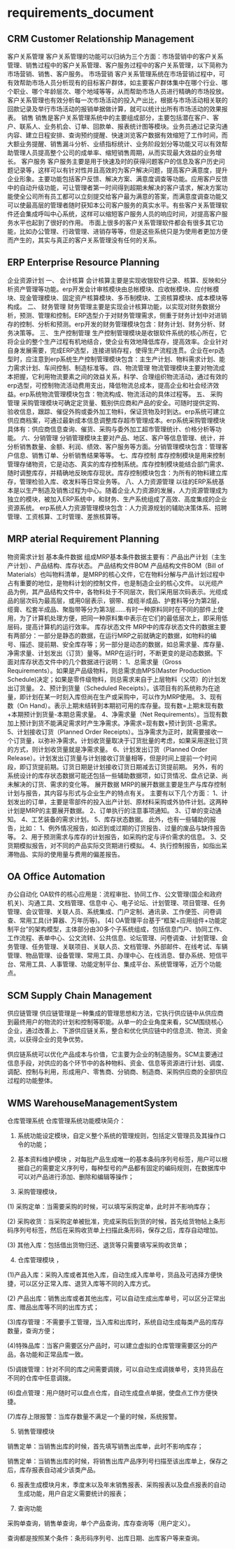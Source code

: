 # requirements_document

## CRM Customer Relationship Management
客户关系管理
客户关系管理的功能可以归纳为三个方面：市场营销中的客户关系管理、销售过程中的客户关系管理、客户服务过程中的客户关系管理，以下简称为市场营销、销售、客户服务。
市场营销
客户关系管理系统在市场营销过程中，可有效帮助市场人员分析现有的目标客户群体，如主要客户群体集中在哪个行业、哪个职业、哪个年龄层次、哪个地域等等，从而帮助市场人员进行精确的市场投放。客户关系管理也有效分析每一次市场活动的投入产出比，根据与市场活动相关联的回款记录及举行市场活动的报销单据做计算，就可以统计出所有市场活动的效果报表。
销售
销售是客户关系管理系统中的主要组成部分，主要包括潜在客户、客户、联系人、业务机会、订单、回款单、报表统计图等模块。业务员通过记录沟通内容、建立日程安排、查询预约提醒、快速浏览客户数据有效缩短了工作时间，而大额业务提醒、销售漏斗分析、业绩指标统计、业务阶段划分等功能又可以有效帮助管理人员提高整个公司的成单率、缩短销售周期，从而实现最大效益的业务增长。
客户服务
客户服务主要是用于快速及时的获得问题客户的信息及客户历史问题记录等，这样可以有针对性并且高效的为客户解决问题，提高客户满意度，提升企业形象。主要功能包括客户反馈、解决方案、满意度调查等功能。应用客户反馈中的自动升级功能，可让管理者第一时间得到超期未解决的客户请求，解决方案功能使全公司所有员工都可以立刻提交给客户最为满意的答案，而满意度调查功能又可以使最高层的管理者随时获知本公司客户服务的真实水平。有些客户关系管理软件还会集成呼叫中心系统，这样可以缩短客户服务人员的响应时间，对提高客户服务水平也起到了很好的作用。
市面上很多的客户关系管理软件都会有很多其它功能，比如办公管理、行政管理、进销存等等，但是这些系统只是为使用者更加方便而产生的，其实与真正的客户关系管理没有任何的关系。

## ERP Enterprise Resource Planning
企业资源计划
一、 会计核算
会计核算主要是实现收银软件记录、核算、反映和分析资产管理等功能。erp开发会计审核模块由总帐模块、应收帐模块、应付帐模块、现金管理模块、固定资产核算模块、多币制模块、工资核算模块、成本模块等构成。
二、 财务管理
财务管理主要是实现会计核算功能，以实现对财务数据分析，预测、管理和控制。ERP选型介于对财务管理需求，侧重于财务计划中对进销存的控制、分析和预测。erp开发的财务管理模块包含：财务计划、财务分析、财务决策等。
三、 生产控制管理
生产控制管理模块是收银软件系统的核心所在，它将企业的整个生产过程有机地结合，使企业有效地降低库存，提高效率。企业针对自身发展需要，完成ERP选型，连接进销存程，使得生产流程连贯。企业在erp选型时，应注意到erp系统生产控制管理模块包含：主生产计划、物料需求计划、能力需求计划、车间控制、制造标准等。
四、物流管理
物流管理模块主要对物流成本把握，它利用物流要素之间的效益关系，科学、合理组织物流活动，通过有效的erp选型，可控制物流活动费用支出，降低物流总成本，提高企业和社会经济效益。erp系统物流管理模块包含：物流构成、物流活动的具体过程等。
五、 采购管理
采购管理模块可确定定货量、甄别供应商和产品的安全。可随时提供定购、验收信息，跟踪、催促外购或委外加工物料，保证货物及时到达。erp系统可建立供应商档案，可通过最新成本信息调整库存超市管理成本。erp系统采购管理模块具体有：供应商信息查询、催货、采购与委外加工超市管理统计、价格分析等功能。
六、分销管理
分销管理模块主要对产品、地区、客户等信息管理、统计，并分析销售数量、金额、利润、绩效、客户服务等方面。分销管理模块包含：管理客户信息、销售订单、分析销售结果等等。
七、库存控制
库存控制模块是用来控制管理存储物资，它是动态、真实的库存控制系统。库存控制模块能结合部门需求、随时调整库存，并精确地反映库存现状。库存控制模块包含：为所有的物料建立库存，管理检验入库、收发料等日常业务等。
八、人力资源管理
以往的ERP系统基本是以生产制造及销售过程为中心。随着企业人力资源的发展，人力资源管理成为独立的模块，被加入ERP系统中，和财务、生产系统组成了高效、高度集成的企业资源系统。 erp系统人力资源管理模块包含：人力资源规划的辅助决策体系、招聘管理、工资核算、工时管理、差旅核算等。

## MRP aterial Requirement Planning
物资需求计划
基本条件数据
组成MRP基本条件数据主要有：产品出产计划（主生产计划）、产品结构、库存状态。
产品结构文件BOM
产品结构文件BOM（Bill of Materials）也叫物料清单，是MRP的核心文件，它在物料分解与产品计划过程中占有重要的地位，是物料计划的控制文件，也是制造企业的核心文件。
以光缆产品为例，其产品结构文件中，各物料处于不同层次，我们采用层次码表示。光缆成品的层次码为最高层，或用0层表示，钢带、成缆半成品、护套料等分为第2层，缆膏、松套半成品、聚脂带等分为第3层……有时一种原料同时在不同的部件上使用，为了计算机处理方便，把同一种原料集中表示在它们的最低层次上，即采用低层码，提高计算机的运行效率。
库存状态文件
MRP中的库存状态文件的数据主要有两部分：一部分是静态的数据，在运行MRP之前就确定的数据，如物料的编号、描述、提前期、安全库存等；另一部分是动态的数据，如总需求量、库存量、净需求量、计划发出（订货）量等。MRP在运行时，不断更变的是动态数据。下面对库存状态文件中的几个数据进行说明：
1、总需求量（Gross Requirements）。如果是产品级物料，则总需求由MPS(Master Production Schedule)决定；如果是零件级物料，则总需求来自于上层物料（父项）的计划发出订货量。
2、预计到货量（Scheduled Receipts）。该项目有的系统称为在途量，即计划在某一时刻入库但尚在生产或采购中，可以作为MRP使用。
3、现有数（On Hand）。表示上期末结转到本期初可用的库存量。现有数=上期末现有数+本期预计到货量-本期总需求量。
4、净需求量（Net Requirements）。当现有数加上预计到货不能满足需求时产生净需求。净需求=现有数+预计到货-总需求。
5、计划接收订货（Planned Order Receipts）。当净需求为正时，就需要接收一个订货量，以弥补净需求。计划收货量取决于订货批量的考虑，如果采用逐批订货的方式，则计划收货量就是净需求量。
6、计划发出订货（Planned Order Release）。计划发出订货量与计划接收订货量相等，但是时间上提前一个时间段，即订货提前期。订货日期是计划接收订货日期减去订货提前期。
另外，有的系统设计的库存状态数据可能还包括一些辅助数据项，如订货情况、盘点记录、尚未解决的订货、需求的变化等。
展开数据
MRP的展开数据主要是生产与库存控制计划与报告，其内容与形式与企业生产的特点有关。
主要有以下几个方面：
1、计划发出的订单，主要是零部件的投入出产计划、原材料采购或外协件计划。这两种计划是MRP的主要展开数据。
2、订单执行的注意事项通知。
3、订单的变动通知。
4、工艺装备的需求计划。
5、库存状态数据。
此外，也有一些辅助的报告，比如：
1、例外情况报告，如迟到或过期的订货报告、过量的废品与缺件报告等。
2、用于预测需求与库存的计划报告，如采购约定与评价需求的信息。
3、交货期模拟报告，对不同的产品实际交货期进行模拟。
4、执行控制报告，如指出呆滞物品、实际的使用量与费用的偏差报告。

## OA Office Automation
办公自动化
OA软件的核心应用是：流程审批、协同工作、公文管理(国企和政府机关)、沟通工具、文档管理、信息中
心、电子论坛、计划管理、项目管理、任务管理、会议管理、关联人员、系统集成、门户定制、通讯录、工作便签、问卷调查、常用工具(计算器、万年历等)。 [4] 
OA管理平台基于“框架+应用组件+功能定制平台”的架构模型，主体部分由30多个子系统组成，包括信息门户、协同工作、工作流程、表单中心、公文流转、公共信息、论坛管理、问卷调查、计划管理、会务管理、任务管理、关联项目、关联人员、文档管理、外部邮件、在线考试、车辆管理、物品管理、设备管理、常用工具、办理中心、在线消息、督办系统、短信平台、常用工具、人事管理、功能定制平台、集成平台、系统管理等，近万个功能点。 

## SCM Supply Chain Management
供应链管理
供应链管理是一种集成的管理思想和方法，它执行供应链中从供应商到最终用户的物流的计划和控制等职能。从单一的企业角度来看，SCM围绕核心企业，通过改善上、下游供应链关系，整合和优化供应链中的信息流、物流、资金流，以获得企业的竞争优势。

供应链系统可以优化产品成本与价值，它主要为企业的制造服务。SCM主要通过信息手段，对供应的各个环节中的各种物料、资金、信息等资源进行计划、调度、调配、控制与利用，形成用户、零售商、分销商、制造商、采购供应商的全部供应过程的功能整体。

##  WMS WarehouseManagementSystem
仓库管理系统
仓库管理系统功能模块简介：

1. 系统功能设定模块，自定义整个系统的管理规则，包括定义管理员及其操作口令的功能；

2. 基本资料维护模块 ，对每批产品生成唯一的基本条码序列号标签，用户可以根据自己的需要定义序列号，每种型号的产品都有固定的编码规则，在数据库中可以对产品进行添加、删除和编辑等操作；

3. 采购管理模块，

(1) 采购定单：当需要采购的时候，可以填写采购定单，此时并不影响库存；

(2) 采购收货：当采购定单被批准，完成采购后到货的时候，首先给货物帖上条形码序列号标签，然后在采购收货单上扫描此条形码，保存之后，库存自动增加。

(3) 其他入库：包括借出货物归还、退货等只需要填写采购收货单；

4. 仓库管理模块 ，

(1)产品入库：采购入库或者其他入库，自动生成入库单号，货品及可选择方便快捷，可以区分正常入库、退货入库等不同的入库方式。

(2) 产品出库：销售出库或者其他出库，可以自动生成出库单号，可以区分正常出库、赠品出库等不同的出库方式；

(3)库存管理：不需要手工管理，当入库和出库时，系统自动生成每类产品的库存数量，查询方便；

(4)特殊品库：当客户需要区分产品时，可以建立虚拟的仓库管理需要区分的产品，各功能和正常品库一致。

(5)调拨管理：针对不同的库之间需要调拨，可以自动生成调拨单号，支持货品在不同的仓库中任意调拨。

(6)盘点管理：用户随时可以盘点仓库，自动生成盘点单据，使盘点工作方便快捷。

(7)库存上限报警：当库存数量不满足一个量的时候，系统报警。

5. 销售管理模块

销售定单：当销售出库的时候，首先填写销售出库单，此时不影响库存；

销售定单：当销售出库的时候，将销售出库产品序列号扫描至该出库单上，保存之后，库存报表自动减少该类产品。

6. 报表生成模块月末，季度末以及年末销售报表、采购报表以及盘点报表的自动生成功能，用户自定义需要统计的报表；

7. 查询功能

采购单查询，销售单查询，单个产品查询，库存查询等（用户定义）。

查询都是按照某个条件：条形码序列号、出库日期、出库客户等来查询。

